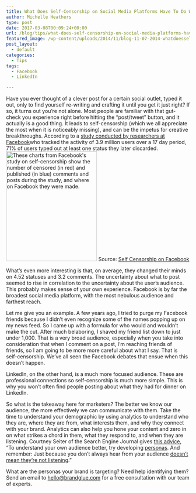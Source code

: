 ```yaml
---
title: What Does Self-Censorship on Social Media Platforms Have To Do With Social Media Marketing?
author: Michelle Heathers
type: post
date: 2017-03-08T00:09:24+00:00
url: /blog/tips/what-does-self-censorship-on-social-media-platforms-have-to-do-with-social-media-marketing
featured_image: /wp-content/uploads/2014/11/blog-11-07-2014-whatdoesselfcensorshiponsocialmediaplatformshavetodowithsocialmediamarketing1-e1415405708722.jpg
post_layout:
  - default
categories:
  - Tips
tags:
  - Facebook
  - LinkedIn

---
```

<p style="text-align: left;">
  Have you ever thought of a clever post for a certain social outlet, typed it out, only to find yourself re-writing and crafting it until you get it just right? If so, it turns out you’re not alone. Most people are familiar with that gut-check you experience right before hitting the “post/tweet” button, and it actually is a good thing. It leads to self-censorship (which we all appreciate the most when it is noticeably missing), and can be the impetus for creative breakthroughs. According to a <a href="http://sauvik.me/system/papers/pdfs/000/000/004/original/self-censorship_on_facebook_cameraready.pdf">study conducted by researchers at Facebook</a>who tracked the activity of 3.9 million users over a 17 day period, 71% of users typed out at least one status they later discarded. <a href="http://localhost/brandglue/old-website/wp-content/uploads/2014/11/blog-11-07-2014-whatdoesselfcensorshiponsocialmediaplatformshavetodowithsocialmediamarketing-2.png"><img class="size-medium wp-image-862 aligncenter" src="http://localhost/brandglue/old-website/wp-content/uploads/2014/11/blog-11-07-2014-whatdoesselfcensorshiponsocialmediaplatformshavetodowithsocialmediamarketing-2-249x300.png" alt="These charts from Facebook's study on self-censorship show the number of censored (in red) and published (in blue) comments and posts during the study, and where on Facebook they were made." width="249" height="300" srcset="http://localhost/brandglue/old-website/wp-content/uploads/2014/11/blog-11-07-2014-whatdoesselfcensorshiponsocialmediaplatformshavetodowithsocialmediamarketing-2-249x300.png 249w, http://localhost/brandglue/old-website/wp-content/uploads/2014/11/blog-11-07-2014-whatdoesselfcensorshiponsocialmediaplatformshavetodowithsocialmediamarketing-2-149x180.png 149w, http://localhost/brandglue/old-website/wp-content/uploads/2014/11/blog-11-07-2014-whatdoesselfcensorshiponsocialmediaplatformshavetodowithsocialmediamarketing-2-524x632.png 524w, http://localhost/brandglue/old-website/wp-content/uploads/2014/11/blog-11-07-2014-whatdoesselfcensorshiponsocialmediaplatformshavetodowithsocialmediamarketing-2.png 684w" sizes="(max-width: 249px) 100vw, 249px" /></a> Source: <a href="http://sauvik.me/system/papers/pdfs/000/000/004/original/self-censorship_on_facebook_cameraready.pdf">Self Censorship on Facebook</a>
</p>

<p style="text-align: left;">
  What’s even more interesting is that, on average, they changed their minds on 4.52 statuses and 3.2 comments. The uncertainty about what to post seemed to rise in correlation to the uncertainty about the user’s audience. This probably makes sense of your own experience. Facebook is by far the broadest social media platform, with the most nebulous audience and farthest reach.
</p>

<p style="text-align: left;">
  Let me give you an example. A few years ago, I tried to purge my Facebook friends because I didn’t even recognize some of the names popping up on my news feed. So I came up with a formula for who would and wouldn’t make the cut. After much belaboring, I shaved my friend list down to just under 1,000. That is a very broad audience, especially when you take into consideration that when I comment on a post, I’m reaching friends of friends, so I am going to be more more careful about what I say. That is self-censorship. We’ve all seen the Facebook debates that ensue when this doesn’t happen.
</p>

<p style="text-align: left;">
  LinkedIn, on the other hand, is a much more focused audience. These are professional connections so self-censorship is much more simple. This is why you won’t often find people posting about what they had for dinner on LinkedIn.
</p>

<p style="text-align: left;">
  So what is the takeaway here for marketers? The better we know our audience, the more effectively we can communicate with them. Take the time to understand your demographic by using analytics to understand who they are, where they are from, what interests them, and why they connect with your brand. Analytics can also help you hone your content and zero in on what strikes a chord in them, what they respond to, and when they are listening. Courtney Seiter of the Search Engine Journal gives <a href="http://www.searchenginejournal.com/7-social-media-psychology-studies-will-make-marketing-smarter/117647/">this advice</a>, “To understand your own audience better, try developing <a href="http://blog.bufferapp.com/marketing-personas-beginners-guide">personas</a>. And remember: Just because you don’t always hear from your audience <a href="http://blog.bufferapp.com/invisible-audience-social-media">doesn’t mean they’re not listening</a>.”
</p>

<p style="text-align: left;">
  What are the personas your brand is targeting? Need help identifying them? Send an email to <a href="mailto:hello@brandglue.com">hello@brandglue.com</a> for a free consultation with our team of experts.
</p>